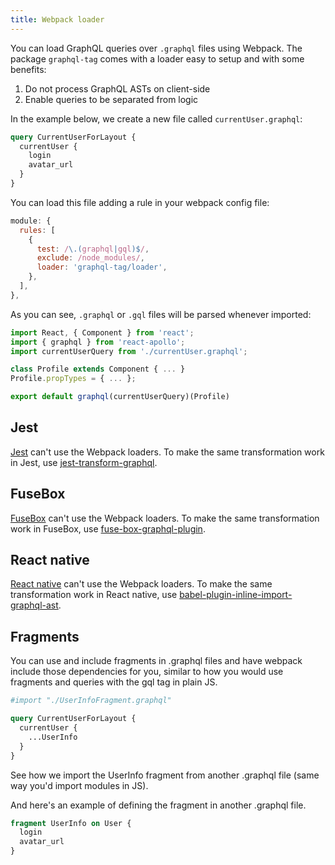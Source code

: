 ```yaml
---
title: Webpack loader
---
```


You can load GraphQL queries over `.graphql` files using Webpack. The package `graphql-tag` comes with a loader easy to setup and with some benefits:

1. Do not process GraphQL ASTs on client-side
2. Enable queries to be separated from logic

In the example below, we create a new file called `currentUser.graphql`:

```graphql
query CurrentUserForLayout {
  currentUser {
    login
    avatar_url
  }
}
```

You can load this file adding a rule in your webpack config file:

```js
module: {
  rules: [
    {
      test: /\.(graphql|gql)$/,
      exclude: /node_modules/,
      loader: 'graphql-tag/loader',
    },
  ],
},
```

As you can see, `.graphql` or `.gql` files will be parsed whenever imported:

```js
import React, { Component } from 'react';
import { graphql } from 'react-apollo';
import currentUserQuery from './currentUser.graphql';

class Profile extends Component { ... }
Profile.propTypes = { ... };

export default graphql(currentUserQuery)(Profile)
```

## Jest

[Jest](https://facebook.github.io/jest/) can't use the Webpack loaders. To make the same transformation work in Jest, use [jest-transform-graphql](https://github.com/remind101/jest-transform-graphql).

## FuseBox

[FuseBox](http://fuse-box.org) can't use the Webpack loaders. To make the same transformation work in FuseBox, use [fuse-box-graphql-plugin](https://github.com/otothea/fuse-box-graphql-plugin).

## React native
[React native](https://facebook.github.io/react-native/) can't use the Webpack loaders. To make the same transformation work in React native, use [babel-plugin-inline-import-graphql-ast](https://github.com/detrohutt/babel-plugin-inline-import-graphql-ast).

## Fragments

You can use and include fragments in .graphql files and have webpack include those dependencies for you, similar to how you would use fragments and queries with the gql tag in plain JS.


```graphql
#import "./UserInfoFragment.graphql"

query CurrentUserForLayout {
  currentUser {
    ...UserInfo
  }
}
```

See how we import the UserInfo fragment from another .graphql file (same way you'd import modules in JS).

And here's an example of defining the fragment in another .graphql file.

```graphql
fragment UserInfo on User {
  login
  avatar_url
}
```
